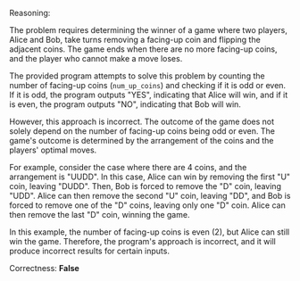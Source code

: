 Reasoning:

The problem requires determining the winner of a game where two players, Alice and Bob, take turns removing a facing-up coin and flipping the adjacent coins. The game ends when there are no more facing-up coins, and the player who cannot make a move loses.

The provided program attempts to solve this problem by counting the number of facing-up coins (`num_up_coins`) and checking if it is odd or even. If it is odd, the program outputs "YES", indicating that Alice will win, and if it is even, the program outputs "NO", indicating that Bob will win.

However, this approach is incorrect. The outcome of the game does not solely depend on the number of facing-up coins being odd or even. The game's outcome is determined by the arrangement of the coins and the players' optimal moves.

For example, consider the case where there are 4 coins, and the arrangement is "UUDD". In this case, Alice can win by removing the first "U" coin, leaving "DUDD". Then, Bob is forced to remove the "D" coin, leaving "UDD". Alice can then remove the second "U" coin, leaving "DD", and Bob is forced to remove one of the "D" coins, leaving only one "D" coin. Alice can then remove the last "D" coin, winning the game.

In this example, the number of facing-up coins is even (2), but Alice can still win the game. Therefore, the program's approach is incorrect, and it will produce incorrect results for certain inputs.

Correctness: **False**